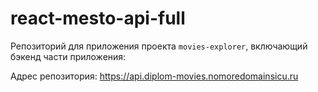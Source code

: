 # react-mesto-api-full

Репозиторий для приложения проекта `movies-explorer`, включающий бэкенд части приложения:

Адрес репозитория: https://api.diplom-movies.nomoredomainsicu.ru


